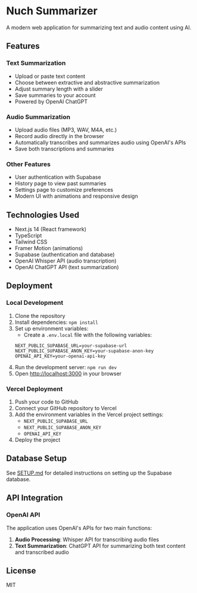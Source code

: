 # Nuch Summarizer

A modern web application for summarizing text and audio content using AI.

## Features

### Text Summarization
- Upload or paste text content
- Choose between extractive and abstractive summarization
- Adjust summary length with a slider
- Save summaries to your account
- Powered by OpenAI ChatGPT

### Audio Summarization
- Upload audio files (MP3, WAV, M4A, etc.)
- Record audio directly in the browser
- Automatically transcribes and summarizes audio using OpenAI's APIs
- Save both transcriptions and summaries

### Other Features
- User authentication with Supabase
- History page to view past summaries
- Settings page to customize preferences
- Modern UI with animations and responsive design

## Technologies Used

- Next.js 14 (React framework)
- TypeScript
- Tailwind CSS
- Framer Motion (animations)
- Supabase (authentication and database)
- OpenAI Whisper API (audio transcription)
- OpenAI ChatGPT API (text summarization)

## Deployment

### Local Development

1. Clone the repository
2. Install dependencies: `npm install`
3. Set up environment variables:
   - Create a `.env.local` file with the following variables:
   ```
   NEXT_PUBLIC_SUPABASE_URL=your-supabase-url
   NEXT_PUBLIC_SUPABASE_ANON_KEY=your-supabase-anon-key
   OPENAI_API_KEY=your-openai-api-key
   ```
4. Run the development server: `npm run dev`
5. Open [http://localhost:3000](http://localhost:3000) in your browser

### Vercel Deployment

1. Push your code to GitHub
2. Connect your GitHub repository to Vercel
3. Add the environment variables in the Vercel project settings:
   - `NEXT_PUBLIC_SUPABASE_URL`
   - `NEXT_PUBLIC_SUPABASE_ANON_KEY`
   - `OPENAI_API_KEY`
4. Deploy the project

## Database Setup

See [SETUP.md](SETUP.md) for detailed instructions on setting up the Supabase database.

## API Integration

### OpenAI API
The application uses OpenAI's APIs for two main functions:
1. **Audio Processing**: Whisper API for transcribing audio files
2. **Text Summarization**: ChatGPT API for summarizing both text content and transcribed audio

## License

MIT 